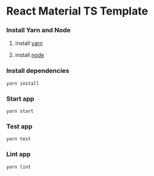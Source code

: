 # React Material TS Template

### Install Yarn and Node
1. install [yarn](https://classic.yarnpkg.com/en/docs/install/)

2. install [node](https://nodejs.org/en/download/)

### Install dependencies
```
yarn install
```

### Start app
```
yarn start
```

### Test app
```
yarn test
```

### Lint app
```
yarn lint
```